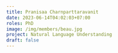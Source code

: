 ```yaml
---
title: Pranisaa Charnparttaravanit
date: 2023-06-14T04:02:03+07:00
roles: PhD
image: /img/members/beau.jpg
project: Natural Language Understanding
draft: false
---
```


